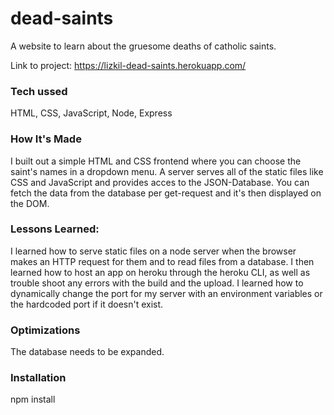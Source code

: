 # dead-saints
A website to learn about the gruesome deaths of catholic saints.


Link to project: https://lizkil-dead-saints.herokuapp.com/

### Tech ussed
HTML, CSS, JavaScript, Node, Express

### How It's Made
I built out a simple HTML and CSS frontend where you can choose the saint's names in a dropdown menu. A server serves all of the static files like CSS and JavaScript and provides acces to the JSON-Database. You can fetch the data from the database per get-request and it's then displayed on the DOM.

### Lessons Learned:
I learned how to serve static files on a node server when the browser makes an HTTP request for them and to read files from a database. I then learned how to host an app on heroku through the heroku CLI, as well as trouble shoot any errors with the build and the upload. I learned how to dynamically change the port for my server with an environment variables or the hardcoded port if it doesn't exist. 

### Optimizations
The database needs to be expanded.

### Installation
npm install 
